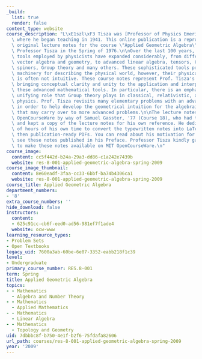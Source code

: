 ```yaml
---
_build:
  list: true
  render: false
content_type: website
course_description: "L\xE1szl\xF3 Tisza was [Professor of Physics Emeritus at MIT](http://web.mit.edu/newsoffice/2009/obit-tisza-0416.html),\
  \ where he began teaching in 1941. This online publication is a reproduction the\
  \ original lecture notes for the course \"Applied Geometric Algebra\" taught by\
  \ Professor Tisza in the Spring of 1976.\n\nOver the last 100 years, the mathematical\
  \ tools employed by physicists have expanded considerably, from differential calculus,\
  \ vector algebra and geometry, to advanced linear algebra, tensors, Hilbert space,\
  \ spinors, Group theory and many others. These sophisticated tools provide powerful\
  \ machinery for describing the physical world, however, their physical interpretation\
  \ is often not intuitive. These course notes represent Prof. Tisza's attempt at\
  \ bringing conceptual clarity and unity to the application and interpretation of\
  \ these advanced mathematical tools. In particular, there is an emphasis on the\
  \ unifying role that Group theory plays in classical, relativistic, and quantum\
  \ physics. Prof. Tisza revisits many elementary problems with an advanced treatment\
  \ in order to help develop the geometrical intuition for the algebraic machinery\
  \ that may carry over to more advanced problems.\n\nThe lecture notes came to MIT\
  \ OpenCourseWare by way of Samuel Gasster, '77 (Course 18), who had taken the course\
  \ and kept a copy of the lecture notes for his own reference. He dedicated dozens\
  \ of hours of his own time to convert the typewritten notes into LaTeX files and\
  \ then publication-ready PDFs. You can read about his motivation for wanting to\
  \ see these notes published in his Preface. Professor Tisza kindly gave his permission\
  \ to make these notes available on MIT OpenCourseWare.\n"
course_image:
  content: cc5f442d-b24a-29a3-dd86-c1a242e7439b
  website: res-8-001-applied-geometric-algebra-spring-2009
course_image_thumbnail:
  content: 8e60eadf-3faa-cc33-6bbf-ba74b4306ca1
  website: res-8-001-applied-geometric-algebra-spring-2009
course_title: Applied Geometric Algebra
department_numbers:
- '8'
extra_course_numbers: ''
hide_download: false
instructors:
  content:
  - 625c91cc-cb6f-eed0-ad56-981ef7f1ade4
  website: ocw-www
learning_resource_types:
- Problem Sets
- Open Textbooks
legacy_uid: 7600a3ab-60be-6e07-3352-eabb218f1c39
level:
- Undergraduate
primary_course_number: RES.8-001
term: Spring
title: Applied Geometric Algebra
topics:
- - Mathematics
  - Algebra and Number Theory
- - Mathematics
  - Applied Mathematics
- - Mathematics
  - Linear Algebra
- - Mathematics
  - Topology and Geometry
uid: 7dbbbc8f-b750-4e1f-b2f6-75fdafa82606
url_path: courses/res-8-001-applied-geometric-algebra-spring-2009
year: '2009'
---
```

